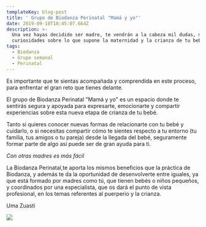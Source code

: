 ```yaml
---
templateKey: blog-post
title: ' Grupo de Biodanza Perinatal "Mamá y yo"'
date: 2019-09-18T18:45:07.664Z
description: >-
  Una vez hayas decidido ser madre, te vendrán a la cabeza mil dudas, miedos o
  curiosidades sobre lo que supone la maternidad y la crianza de tu bebé.
tags:
  - Biodanza
  - Grupo semanal
  - Perinatal
---
```

Es importante que te sientas acompañada y comprendida en este proceso, para enfrentar el gran reto que tienes delante.

El grupo de Biodanza Perinatal "Mamá y yo" es un espacio donde te sentirás  segura y apoyada para expresarte, emocionarte y compartir experiencias sobre esta nueva etapa de crianza de tu bebé.

Tanto si quieres conocer nuevas formas de relacionarte con tu bebé y cuidarlo, o si necesitas compartir cómo te sientes respecto a tu entorno (tu familia, tus amigos o tu pareja) desde la llegada del bebé, seguramente formar parte de algo así puede ser de gran ayuda para ti.

_Con otras madres es más fácil_

La Biodanza Perinatal,te aporta los mismos beneficios que la práctica de Biodanza, y además te da la oportunidad de desenvolverte entre iguales, ya que está formado por madres como tú, que tienen bebés o niños pequeños, y coordinados por una especialista, que os dará el punto de vista profesional, en los temas referentes al puerperio y la crianza.

Uma Zuasti









![](/img/kevin-gent-mvk7pnnlulc-unsplash.jpg)
